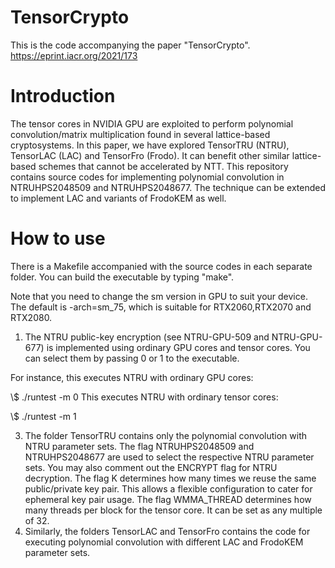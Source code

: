 # TensorCrypto
This is the code accompanying the paper "TensorCrypto". 
https://eprint.iacr.org/2021/173

# Introduction
The tensor cores in NVIDIA GPU are exploited to perform polynomial convolution/matrix multiplication found in several lattice-based cryptosystems. In this paper, we have explored TensorTRU (NTRU), TensorLAC (LAC) and TensorFro (Frodo). It can benefit other similar lattice-based schemes that cannot be accelerated by NTT. This repository contains source codes for implementing polynomial convolution in NTRUHPS2048509 and NTRUHPS2048677. The technique can be extended to implement LAC and variants of FrodoKEM as well.

# How to use
There is a Makefile accompanied with the source codes in each separate folder. You can build the executable by typing "make".

Note that you need to change the sm version in GPU to suit your device. The default is -arch=sm_75, which is suitable for RTX2060,RTX2070 and RTX2080.

1) The NTRU public-key encryption (see NTRU-GPU-509 and NTRU-GPU-677) is implemented using ordinary GPU cores and tensor cores. You can select them by passing 0 or 1 to the executable. 

For instance, this executes NTRU with ordinary GPU cores: 

\\$ ./runtest -m 0 
This executes NTRU with ordinary tensor cores: 

\\$ ./runtest -m 1

3) The folder TensorTRU contains only the polynomial convolution with NTRU parameter sets. The flag NTRUHPS2048509 and NTRUHPS2048677 are used to select the respective NTRU parameter sets. You may also comment out the ENCRYPT flag for NTRU decryption. The flag K determines how many times we reuse the same public/private key pair. This allows a flexible configuration to cater for ephemeral key pair usage. The flag WMMA_THREAD determines how many threads per block for the tensor core. It can be set as any multiple of 32.
4) Similarly, the folders TensorLAC and TensorFro contains the code for executing polynomial convolution with different LAC and FrodoKEM parameter sets.
